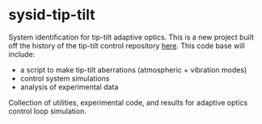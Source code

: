 
# sysid-tip-tilt

System identification for tip-tilt adaptive optics. This is a new project built off the history of the tip-tilt control repository [here](github.com/aditya-sengupta/tip-tilt-control). This code base will include:

- a script to make tip-tilt aberrations (atmospheric + vibration modes)
- control system simulations
- analysis of experimental data

Collection of utilities, experimental code, and results for adaptive optics control loop simulation.
